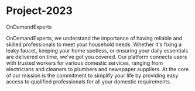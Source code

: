 # Project-2023
OnDemandExperts


OnDemandExperts, we understand the importance of having reliable and skilled professionals to meet your household needs. Whether it's fixing a leaky faucet, keeping your home spotless, or ensuring your daily essentials are delivered on time, we've got you covered. Our platform connects users with trusted workers for various domestic services, ranging from electricians and cleaners to plumbers and newspaper suppliers. At the core of our mission is the commitment to simplify your life by providing easy access to qualified professionals for all your domestic requirements.
